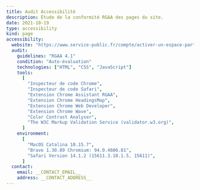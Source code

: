 ```yaml
---
title: Audit Accessibilité
description: Étude de la conformité RGAA des pages du site.
date: 2021-10-19
type: accessibility
kind: page
accessibility:
  website: "https://www.service-public.fr/compte/activer-un-espace-particulier?lienDemarche=https://psl.service-public.fr/mademarche/recensementCitoyen/demarche"
  audit:
    guidelines: "RGAA 4.1"
    condition: "Auto-évaluation"
    technologies: ["HTML", "CSS", "JavaScript"]
    tools:
      [
        "Inspecteur de code Chrome",
        "Inspecteur de code Safari",
        "Extension Chrome Assistant RGAA",
        "Extension Chrome HeadingsMap",
        "Extension Chrome Web Developer",
        "Extension Chrome Wave",
        "Color Contrast Analyser",
        "The W3C Markup Validation Service (validator.w3.org)",
      ]
    environment:
      [
        "MacOS Catalina 10.15.7",
        "Brave 1.30.89 Chromium: 94.0.4606.81",
        "Safari Version 14.1.2 (15611.3.10.1.5, 15611)",
      ]
  contact:
    email: __CONTACT_EMAIL__
    address: __CONTACT_ADDRESS__
---
```

